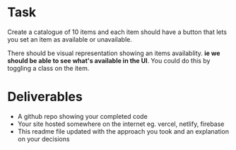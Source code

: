 # Task

Create a catalogue of 10 items and each item should have
a button that lets you set an item as available or 
unavailable.

There should be visual representation showing an items availablity.
**ie we should be able to see what's available in the UI**. You 
could do this by toggling a class on the item.

# Deliverables

- A github repo showing your completed code
- Your site hosted somewhere on the internet eg. vercel, netlify, firebase
- This readme file updated with the approach you took and an explanation on your decisions